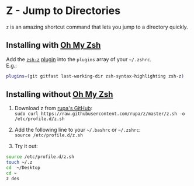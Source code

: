 # Z - Jump to Directories
`z` is an amazing shortcut command that lets you jump to a directory quickly.  

## Installing with [Oh My Zsh](https://ohmyz.sh/)
Add the [`zsh-z`](https://github.com/agkozak/zsh-z) [plugin](https://github.com/ohmyzsh/ohmyzsh/wiki/Plugins) into the `plugins` array of your `~/.zshrc`.  
E.g.:
```sh
plugins=(git gitfast last-working-dir zsh-syntax-highlighting zsh-z)
```

## Installing without [Oh My Zsh](https://ohmyz.sh/)
1) Download z from [rupa's GitHub](https://github.com/rupa/z):  
`sudo curl https://raw.githubusercontent.com/rupa/z/master/z.sh -o /etc/profile.d/z.sh`  

2) Add the following line to your `~/.bashrc` or `~/.zshrc`:  
`source /etc/profile.d/z.sh`  

3) Try it out:
```sh
source /etc/profile.d/z.sh
touch ~/.z
cd  ~/Desktop
cd ~
z des
```
